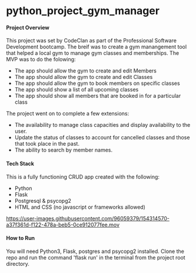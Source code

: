 # python_project_gym_manager

#### Project Overview

This project was set by CodeClan as part of the Professional Software Development bootcamp. The breif was to create a gym manangement tool that helped a local gym to manage gym classes and memberships. The MVP was to do the folowing:

- The app should allow the gym to create and edit Members
- The app should allow the gym to create and edit Classes
- The app should allow the gym to book members on specific classes
- The app should show a list of all upcoming classes
- The app should show all members that are booked in for a particular class

The project went on to complete a few extensions:
- The availability to manage class capacities and display availability to the user.
- Update the status of classes to account for cancelled classes and those that took place in the past.
- The ability to search by member names.

#### Tech Stack

This is a fully functioning CRUD app created with the following:

- Python
- Flask
- Postgresql & psycopg2
- HTML and CSS (no javascript or frameworks allowed)


https://user-images.githubusercontent.com/96059379/154314570-a37f361d-f122-478a-beb5-0ce912077fee.mov

#### How to Run

You will need Python3, Flask, postgres and psycopg2 installed. Clone the repo and run the command 'flask run' in the terminal from the project root directory.
